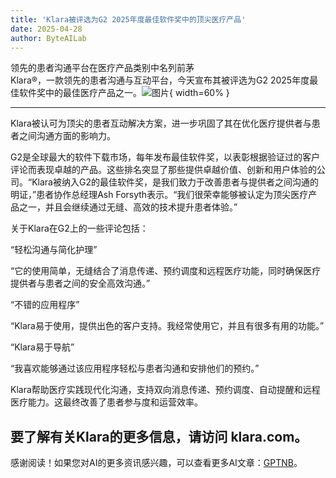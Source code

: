 ```yaml
---
title: 'Klara被评选为G2 2025年度最佳软件奖中的顶尖医疗产品'
date: 2025-04-28
author: ByteAILab
---
```


领先的患者沟通平台在医疗产品类别中名列前茅  
Klara®，一款领先的患者沟通与互动平台，今天宣布其被评选为G2 2025年度最佳软件奖中的最佳医疗产品之一。![图片](https://ai-techpark.com/wp-content/uploads/Klara.jpg){ width=60% }

---
Klara被认可为顶尖的患者互动解决方案，进一步巩固了其在优化医疗提供者与患者之间沟通方面的影响力。

G2是全球最大的软件下载市场，每年发布最佳软件奖，以表彰根据验证过的客户评论而表现卓越的产品。这些排名突显了那些提供卓越价值、创新和用户体验的公司。“Klara被纳入G2的最佳软件奖，是我们致力于改善患者与提供者之间沟通的明证，”患者协作总经理Ash Forsyth表示。“我们很荣幸能够被认定为顶尖医疗产品之一，并且会继续通过无缝、高效的技术提升患者体验。”

关于Klara在G2上的一些评论包括：

“轻松沟通与简化护理”

“它的使用简单，无缝结合了消息传递、预约调度和远程医疗功能，同时确保医疗提供者与患者之间的安全高效沟通。”

“不错的应用程序”

“Klara易于使用，提供出色的客户支持。我经常使用它，并且有很多有用的功能。”

“Klara易于导航”

“我喜欢能够通过该应用程序轻松与患者沟通和安排他们的预约。”

Klara帮助医疗实践现代化沟通，支持双向消息传递、预约调度、自动提醒和远程医疗能力。这最终改善了患者参与度和运营效率。

要了解有关Klara的更多信息，请访问 klara.com。
---
感谢阅读！如果您对AI的更多资讯感兴趣，可以查看更多AI文章：[GPTNB](https://gptnb.com)。